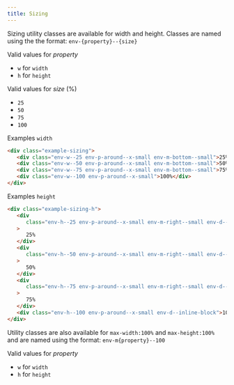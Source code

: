 ```yaml
---
title: Sizing
---
```


Sizing utility classes are available for width and height. Classes are named using the the format: `env-{property}--{size}`

Valid values for _property_

-  `w` for `width`
-  `h` for `height`

Valid values for _size_ (%)

-  `25`
-  `50`
-  `75`
-  `100`

Examples `width`

```html
<div class="example-sizing">
   <div class="env-w--25 env-p-around--x-small env-m-bottom--small">25%</div>
   <div class="env-w--50 env-p-around--x-small env-m-bottom--small">50%</div>
   <div class="env-w--75 env-p-around--x-small env-m-bottom--small">75%</div>
   <div class="env-w--100 env-p-around--x-small">100%</div>
</div>
```

Examples `height`

```html
<div class="example-sizing-h">
   <div
      class="env-h--25 env-p-around--x-small env-m-right--small env-d--inline-block"
   >
      25%
   </div>
   <div
      class="env-h--50 env-p-around--x-small env-m-right--small env-d--inline-block"
   >
      50%
   </div>
   <div
      class="env-h--75 env-p-around--x-small env-m-right--small env-d--inline-block"
   >
      75%
   </div>
   <div class="env-h--100 env-p-around--x-small env-d--inline-block">100%</div>
</div>
```

Utility classes are also available for `max-width:100%` and `max-height:100%` and are named using the format: `env-m{property}--100`

Valid values for _property_

-  `w` for `width`
-  `h` for `height`

